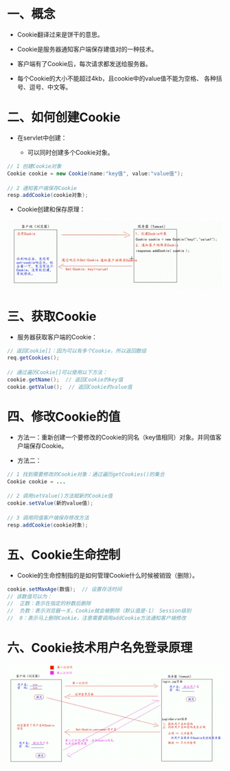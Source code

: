 # 一、概念

- Cookie翻译过来是饼干的意思。

- Cookie是服务器通知客户端保存建值对的一种技术。

- 客户端有了Cookie后，每次请求都发送给服务器。

- 每个Cookie的大小不能超过4kb，且cookie中的value值不能为空格、 各种括号、逗号、中文等。


# 二、如何创建Cookie

- 在servlet中创建：

    - 可以同时创建多个Cookie对象。

```java
// 1 创建Cookie对象
Cookie cookie = new Cookie(name:"key值", value:"value值");

// 2 通知客户端保存Cookie
resp.addCookie(cookie对象);
```
- Cookie创建和保存原理：


![clipboard.png](Cookie%E6%8A%80%E6%9C%AF.assets/clip_image002.gif)

 

# 三、获取Cookie

- 服务器获取客户端的Cookie：

```java
// 返回Cookie[]：因为可以有多个Cookie，所以返回数组
req.getCookies();

// 通过遍历Cookie[]可以使用以下方法：
cookie.getName();  // 返回Cookie的key值
cookie.getValue();  // 返回Cookie的value值
```

# 四、修改Cookie的值

- 方法一：重新创建一个要修改的Cookie的同名（key值相同）对象。并同值客户端保存Cookie。

- 方法二：

```java
// 1 找到需要修改的Cookie对象：通过遍历getCookies()的集合
Cookie cookie = ...

// 2 调用setValue()方法赋新的Cookie值
cookie.setValue(新的value值);

// 3 调用同值客户端保存修改方法
resp.addCookie(cookie对象);
```

# 五、Cookie生命控制

- Cookie的生命控制指的是如何管理Cookie什么时候被销毁（删除）。

```java
cookie.setMaxAge(数值);  // 设置存活时间
// 该数值可以为：
//  正数：表示在指定的秒数后删除
//  负数：表示浏览器一关，Cookie就会被删除（默认值是-1） Session级别
//  0：表示马上删除Cookie，注意需要调用addCookie方法通知客户端修改
```

# 六、Cookie技术用户名免登录原理

![clipboard.png](Cookie%E6%8A%80%E6%9C%AF.assets/clip_image004.gif)

 

 



 